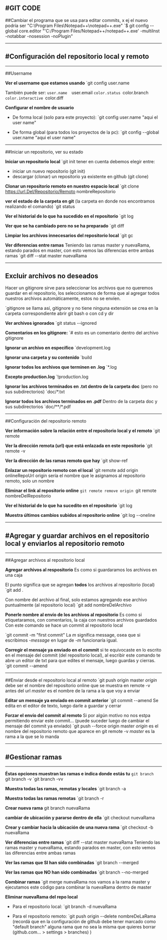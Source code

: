 #GIT CODE
---

##Cambiar el programa que se usa para editar commits, x ej el nuevo podría ser "C:\Program Files\Notepad++\notepad++.exe"
`$ git config --global core.editor "'C:/Program Files/Notepad++/notepad++.exe' -multiInst -notabbar -nosession -noPlugin"

---

#Configuración del repositorio local y remoto
---
---

##Username

**Ver el username que estamos usando**
`git config user.name

También puede ser: 
`user.name 
`user.email
`color.status
`color.branch
`color.interactive
`color.diff 


**Configurar el nombre de usuario**

* De forma local (solo para este proyecto):
`git config user.name "aqui el user name"

* De forma global (para todos los proyectos de la pc):
`git config --global user.name "aqui el user name"

---

##Iniciar un repositorio, ver su estado

**Iniciar un repositorio local**
`git init 
tener en cuenta debemos elegir entre:
* iniciar un nuevo repositorio (git init)
* descargar (clonar) un repositorio ya existente en github (git clone)  

**Clonar un repositorio remoto en nuestro espacio local**
`git clone https://url.Del/Repositorio/Remoto nombreRepositorio

**ver el estado de la carpeta en git**
(la carpeta en donde nos encontramos realizando el comando)
`git status

**Ver el historial de lo que ha sucedido en el repositorio**
`git log

**Ver que se ha cambiado pero no se ha preparado**
`git diff 

**Limpiar los archivos innecesarios del repositorio local**
`git gc 

**Ver diferencias entre ramas**
Teniendo las ramas master y nuevaRama, 
estando parados en master, 
con esto vemos las diferencias entre ambas ramas
`git diff --stat master nuevaRama

---

## Excluir archivos no deseados
Hacer un gitignore sirve para seleccionar los archivos que no queremos guardar en el repositorio, los seleccionamos de forma que al agregar todos nuestros archivos automáticamente, estos no se envíen. 

`gitignore
se llama así, gitignore y no tiene ninguna extensión
se crea en la carpeta correspondiente abrir git bash o con cd y dir

**Ver archivos ignorados**
`git status --ignored 

**Comentarios en los gitignore:**
`# esto es un comentario dentro del archivo gitignore

**Ignorar un archivo en específico**
`development.log

**Ignorar una carpeta y su contenido**
`build

**Ignorar todos los archivos que terminen en .log**
`*.log

**Excepto production.log**
`!production.log

**Ignorar los archivos terminados en .txt dentro de la carpeta doc**
(pero no sus subdirectorios)
`doc/*.txt

**Ignorar todos los archivos terminados en .pdf** 
Dentro de la carpeta doc y sus subdirectorios
`doc/**/*.pdf

---

##Configuración del repositorio remoto

**Ver información sobre la relación entre el repositorio local y el remoto**
`git remote

**Ver la dirección remota (url) que está enlazada en este repositorio**
`git remote -v 

**Ver la dirección de las ramas remoto que hay**
`git show-ref

**Enlazar un repositorio remoto con el local**
`git remote add origin onlineRepoUrl
origin sería el nombre que le asignamos al repositorio remoto, solo un nombre

**Eliminar el link al repositorio online**
`git remote remove origin
`git remote nombreDelRepositorio

**Ver el historial de lo que ha sucedito en el repositorio**
`git log

**Muestra últimos cambios subidos al repositorio online**
`git log --oneline 

---

#Agregar y guardar archivos en el repositorio local y enviarlos al repositorio remoto
---
---

##Agregar archivos al repositorio local

**Agregar archivos al respositorio**
Es como si guardaramos los archivos en una caja

El punto significa que se agregan **todos** los archivos al repositorio (local)
`git add . 

Con nombre del archivo al final, solo estamos agregando ese archivo puntualmente (al repositorio local)
`git add nombreDelArchivo


**Ponerle nombre al envío de los archivos al repositorio**
Es como si etiquetaramos, con comentarios, la caja con nuestros archivos guardados
Con este comando se hace un commit al repositorio local

`git commit -m "first commit" 
La *m* significa message, osea que si escribimos *-message* en lugar de *-m* funcionaría igual. 

**Corregir el mensaje ya enviado en el commit**
si te equivocaste en lo escrito en el mensaje del commit (del repositorio local), al escribir este comando te abre un editor de txt para que edites el mensaje, luego guardas y cierras.
`git commit --amend

---

##Enviar desde el repositorio local al remoto
`git push origin master 
*origin* debe ser el nombre del repositorio online que se muestra en remote -v antes del url 
*master* es el nombre de la rama a la que voy a enviar

**Editar un mensaje ya enviado en commit anterior**
`git commit --amend
Se edita en el editor de texto, luego darle a guardar y cerrar

**Forzar el envío del commit al remoto**
Si por algún motivo no nos estpa permitiendo enviar este commit... 
(puede suceder luego de cambiar el mensaje del commit ya enviado)
`git push --force origin master
*origin* es el nombre del repositorio remoto que aparece en git remote -v
*master* es la rama a la que se lo manda

---

#Gestionar ramas
---
---

**Éstas opciones muestran las ramas e indica donde estás tu**
`git branch 
`git branch -v
`git branch -vv 

**Muestra todas las ramas, remotas y locales**
`git branch -a

**Muestra todas las ramas remotas**
`git branch -r

**Crear nueva rama**
git branch nuevaRama 

**cambiar de ubicación y pararse dentro de ella**
`git checkout nuevaRama

**Crear y cambiar hacia la ubicación de una nueva rama**
`git checkout -b nuevaRama

**Ver diferencias entre ramas**
`git diff --stat master nuevaRama
Teniendo las ramas master y nuevaRama, estando parados en master, con esto vemos las diferencias entre ambas ramas

**Ver las ramas que SI han sido combinadas**
`git branch --merged

**Ver las ramas que NO han sido combinadas**
`git branch --no-merged

**Combinar ramas**
`git merge nuevaRama
nos vamos a la rama master y ejecutamos este código para combinar la nuevaRama dentro de master

**Eliminar nuevaRama del repo local**
* Para el repositorio local:
`git branch -d nuevaRama

* Para el repositorio remoto:
`git push origin --delete nombreDeLaRama
(recordá que en la configuración de github debe tener marcado como "default branch" alguna rama que no sea la misma que quieres borrar (github.com... > settings > branches) )